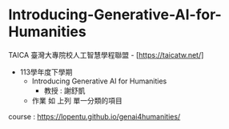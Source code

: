 # Introducing-Generative-AI-for-Humanities

TAICA 臺灣大專院校人工智慧學程聯盟 - [https://taicatw.net/]
- 113學年度下學期
  - Introducing Generative AI for Humanities
    - 教授 : 謝舒凱
  - 作業 如 上列 單一分類的項目 

course : https://lopentu.github.io/genai4humanities/
